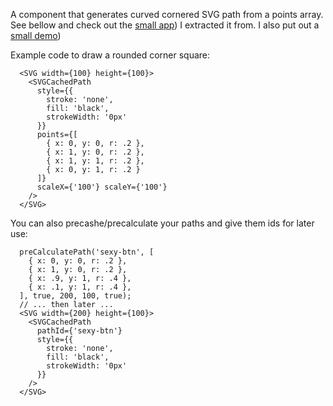 A component that generates curved cornered SVG path from a points array. See bellow and check out the [small app](https://github.com/maa105/casio-sl-300sv)) I extracted it from. I also put out a [small demo](https://maa105.github.io/react-svg-curved-path/))

Example code to draw a rounded corner square:

```
  <SVG width={100} height={100}>
    <SVGCachedPath
      style={{
        stroke: 'none',
        fill: 'black',
        strokeWidth: '0px'
      }}
      points={[
        { x: 0, y: 0, r: .2 },
        { x: 1, y: 0, r: .2 },
        { x: 1, y: 1, r: .2 },
        { x: 0, y: 1, r: .2 }
      ]}
      scaleX={'100'} scaleY={'100'}
    />
  </SVG>
```

You can also precashe/precalculate your paths and give them ids for later use:

```
  preCalculatePath('sexy-btn', [
    { x: 0, y: 0, r: .2 },
    { x: 1, y: 0, r: .2 },
    { x: .9, y: 1, r: .4 },
    { x: .1, y: 1, r: .4 },
  ], true, 200, 100, true);
  // ... then later ...
  <SVG width={200} height={100}>
    <SVGCachedPath
      pathId={'sexy-btn'} 
      style={{
        stroke: 'none',
        fill: 'black',
        strokeWidth: '0px'
      }}
    />
  </SVG>
```
